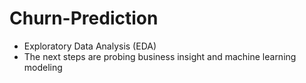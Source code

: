 # Churn-Prediction

- Exploratory Data Analysis (EDA)
- The next steps are probing business insight and machine learning modeling
